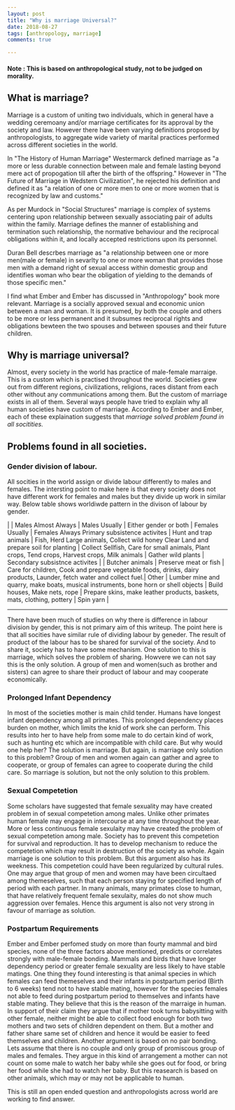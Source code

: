 ```yaml
---
layout: post
title: "Why is marriage Universal?"
date: 2018-08-27
tags: [anthropology, marriage]
comments: true

---
```


#### Note : This is based on anthropological study, not to be judged on morality.

## What is marriage?
Marriage is a custom of uniting two individuals, which in general have a wedding ceremoany and/or marriage certificates for its approval by the society and law. However there have been varying definitions propsed by anthropologists, to aggregate wide variety of marital practices performed across different societies in the world.

In "The History of Human Marriage" Westermarck defined marriage as "a more or less durable connection between male and female lasting beyond mere act of propogation till after the birth of the offspring." However in "The Future of Marriage in Wedstern Civilization", he rejected his definition and defined it as "a relation of one or more men to one or more women that is recognized by law and customs."

As per Murdock in "Social Structures" marriage is complex of systems centering upon relationship between sexually associating pair of adults within the family. Marriage defines the manner of establishing and termination such relationship, the normative behaviour and the reciprocal obligations within it, and locally accepted restrictions upon its personnel.

Duran Bell descrbes marriage as "a relationship between one or more men(male or female) in sevarlty to one or more woman that provides those men with a demand right of sexual access within domestic group and identifies woman who bear the obligation of yielding to the demands of those specific men."

I find what Ember and Ember has discussed in "Anthropology" book more relevant. Marriage is a socially approved sexual and economic union between a man and woman. It is presumed, by both the couple and others to be more or less permanent and it subsumes reciprocal rights and obligations bewteen the two spouses and between spouses and their future children.

## Why is marriage universal?
Almost, every society in the world has practice of male-female marraige. This is a custom which is practised throughout the world. Societies grew out from different regions, civilizations, religions, races distant from each other without any communications among them. But the custom of marriage exists in all of them. Several ways people have tried to explain why all human societies have custom of marriage. According to Ember and Ember, each of these explaination suggests that *marriage solved problem found in all socitities.*

## Problems found in all societies.

### Gender division of labour.
All socities in the world assign or divide labour differently to males and females. The intersting point to make here is that every society does not have different work for females and males but they divide up work in similar way. Below table shows worldiwde pattern in the divison of labour by gender.

|	| Males Almost Always | Males Usually | Either gender or both | Females Usually | Females Always 
Primary subsistence activites | Hunt and trap animals | Fish, Herd Large animals, Collect wild honey Clear Land and prepare soil for planting | Collect Sellfish, Care for small animals, Plant crops, Tend crops, Harvest crops, Milk animals | Gather wild plants |
Secondary subsistnce activites | | Butcher animals | Preserve meat or fish | Care for children, Cook and prepare vegetable foods, drinks, dairy products, Launder, fetch water and collect fuel.|
Other | Lumber mine and quarry, make boats, musical instruments, bone horn or shell objects | Build houses, Make nets, rope | Prepare skins, make leather products, baskets, mats, clothing, pottery | Spin yarn | 

---

There have been much of studies on why there is difference in labour division by gender, this is not primary aim of this writeup. The point here is that all socities have similar rule of dividing labour by geneder. The result of product of the labour has to be shared for survival of the society. And to share it, society has to have some mechanism. One solution to this is marriage, which solves the problem of sharing. Howvere we can not say this is the only solution. A group of men and women(such as brother and sisters) can agree to share their product of labour and may cooperate economically. 

### Prolonged Infant Dependency
In most of the societies mother is main child tender. Humans have longest infant dependency among all primates. This prolonged dependency places burden on mother, which limits the knid of work she can perform. This results into her to have help from some male to do certain kind of work, such as hunting etc which are incompatible with child care. But why would one help her? The solution is marriage. But again, is marriage only solution to this problem? Group of men and women again can gather and agree to cooperate, or group of females can agree to cooperate during the child care. So marriage is solution, but not the only solution to this problem.

### Sexual Competetion
Some scholars have suggested that female sexuality may have created problem in of sexual competetion among males. Unlike other primates human female may engage in intercourse at any time throughout the year. More or less continuous female sexulaity may have created the problem of sexual competetion among male. Society has to prevent this competetion for survival and reproduction. It has to develop mechanism to reduce the competetion which may result in destruction of the society as whole. Again marriage is one solution to this problem. But this argument also has its weekness. This competetion could have been regularized by cultural rules. One may argue that group of men and women may have been circultaed among themeselves, such that each person staying for specified length of period with each partner. In many animals, many primates close to human, that have relatively frequent female sexulaity, males do not show much aggression over females. Hence this argument is also not very strong in favour of marriage as solution.

### Postpartum Requirements
Ember and Ember perfomed study on more than fourty mammal and bird species, none of the three factors above mentioned, predicts or correlates strongly with male-female bonding. Mammals and birds that have longer dependency period or greater female sexuality are less likely to have stable matings. One thing they found interesting is that animal species in which females can feed themeselves and their infants in postpartum period (Birth to 6 weeks) tend not to have stable mating, however for the species females not able to feed during postpartum period to themselves and infants have stable mating. They believe that this is the reason of the marraige in human. In support of their claim they argue that if mother took turns babysitting with other female, neither might be able to collect food enough for both two mothers and two sets of children dependent on them. But a mother and father share same set of children and hence it would be easier to feed themselves and children. Another argument is based on no pair bonding. Lets assume that there is no couple and only group of promiscous group of males and females. They argue in this kind of arrangement a mother can not count on some male to watch her baby while she goes out for food, or bring her food while she had to watch her baby. But this reasearch is based on other animals, which may or may not be applicable to human.

This is still an open ended question and anthropologists across world are working to find answer.